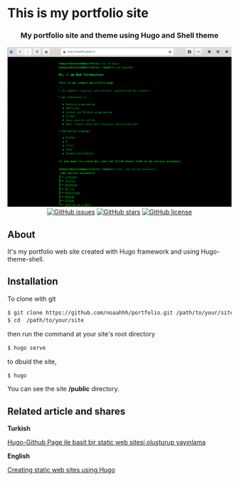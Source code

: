  # This is my portfolio site

 <div align="center">
  <h3>My portfolio site and theme using Hugo and Shell theme </h3>
  
  <img src="assets/images/mysites.png" >
  <a href="https://github.com/noaahhh/portfolio/issues"><img alt="GitHub issues" src="https://img.shields.io/github/issues/noaahhh/portfolio"></a>
  <a href="https://github.com/noaahhh/portfolio/stargazers"><img alt="GitHub stars" src="https://img.shields.io/github/stars/noaahhh/portfolio"></a>
  <a href="https://github.com/noaahhh/portfolio/blob/main/LICENSE"><img alt="GitHub license" src="https://img.shields.io/github/license/noaahhh/portfolio"></a>
</div>

## About 
 It's my portfolio web site created with Hugo framework and using Hugo-theme-shell.  
## Installation
To clone with git
```sh 
$ git clone https://github.com/noaahhh/portfolio.git /path/to/your/site
$ cd  /path/to/your/site
```
then run the command at your site's root directory
``` sh
$ hugo serve 
```
to dbuid the site,
```sh 
$ hugo 
```
You can see the site **/public** directory. 
## Related article and shares
**Turkish**

[Hugo-Github Page ile basit bir static web sitesi oluşturup yayınlama]("https://noaahhhtech.hashnode.dev/hugo-github-page-ile-basit-bir-static-web-sitesi-olusturup-yayinlama")

**English**

[Creating static web sites using Hugo]("https://dev.to/noaahhh/creating-static-web-sites-using-hugo-4f1k")